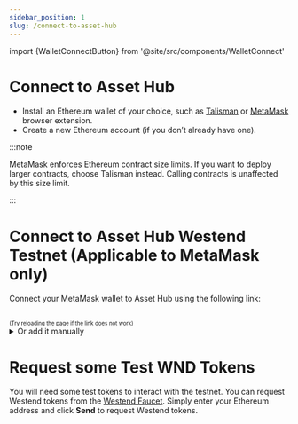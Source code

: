 ```yaml
---
sidebar_position: 1
slug: /connect-to-asset-hub
---
```


import {WalletConnectButton} from '@site/src/components/WalletConnect'

# Connect to Asset Hub

- Install an Ethereum wallet of your choice, such as [Talisman] or [MetaMask] browser extension.
- Create a new Ethereum account (if you don’t already have one).

:::note

MetaMask enforces Ethereum contract size limits. If you want to deploy larger contracts, choose Talisman instead. Calling contracts is unaffected by this size limit.

:::

# Connect to Asset Hub Westend Testnet (Applicable to MetaMask only)

Connect your MetaMask wallet to Asset Hub using the following link:

<WalletConnectButton />
<br /><sub><sup>(Try reloading the page if the link does not work)</sup></sub>

<details>
<summary>Or add it manually</summary>
- Network name: Asset-Hub Westend Testnet
- RPC URL URL: `https://westend-asset-hub-eth-rpc.polkadot.io`
- Chain ID: `420420421`
- Currency Symbol: `WND`
- Block Explorer URL: `https://blockscout-asset-hub.parity-chains-scw.parity.io`

For MetaMask see this guide for [manually adding a custom network][add-network] using the settings provided above.

</details>

# Request some Test WND Tokens

You will need some test tokens to interact with the testnet.
You can request Westend tokens from the [Westend Faucet](https://faucet.polkadot.io/westend).
Simply enter your Ethereum address and click **Send** to request Westend tokens.

[add-network]: https://support.metamask.io/networks-and-sidechains/managing-networks/how-to-add-a-custom-network-rpc/#adding-a-network-manually
[MetaMask]: https://support.metamask.io/getting-started/getting-started-with-metamask/#how-to-install-metamask
[Talisman]: https://talisman.xyz/download
